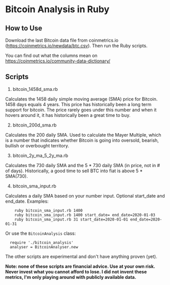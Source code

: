# Bitcoin Analysis in Ruby

## How to Use

Download the last Bitcoin data file from coinmetrics.io (https://coinmetrics.io/newdata/btc.csv). Then run the Ruby scripts.

You can find out what the columns mean on https://coinmetrics.io/community-data-dictionary/

## Scripts

1. bitcoin_1458d_sma.rb

Calculates the 1458 daily simple moving average (SMA) price for Bitcoin. 1458 days equals 4 years. This price has historically been a long term support for bitcoin. The price rarely goes under this number and when it hovers around it, it has historically been a great time to buy.

2. bitcoin_200d_sma.rb

Calculates the 200 daily SMA. Used to calculate the Mayer Multiple, which is a number that indicates whether Bitcoin is going into oversold, bearish, bullish or overbought territory.

3. bitcoin_2y_ma_5_2y_ma.rb

Calculates the 730 daily SMA and the 5 * 730 daily SMA (in price, not in # of days). Historically, a good time to sell BTC into fiat is above 5 * SMA(730).

4. bitcoin_sma_input.rb

Calculates a daily SMA based on your number input. Optional start_date and end_date. Examples:
```
	ruby bitcoin_sma_input.rb 1400
	ruby bitcoin_sma_input.rb 1400 start_date= end_date=2020-01-03
	ruby bitcoin_sma_input.rb 31 start_date=2020-01-01 end_date=2020-01-31
```

Or use the `BitcoinAnalysis` class:

```
  require './bitcoin_analysis'
  analyser = BitcoinAnalyser.new
```

The other scripts are experimental and don't have anything proven (yet).

**Note: none of these scripts are financial advice. Use at your own risk. Never invest what you cannot afford to lose. I did not invent these metrics, I'm only playing around with publicly available data.**
